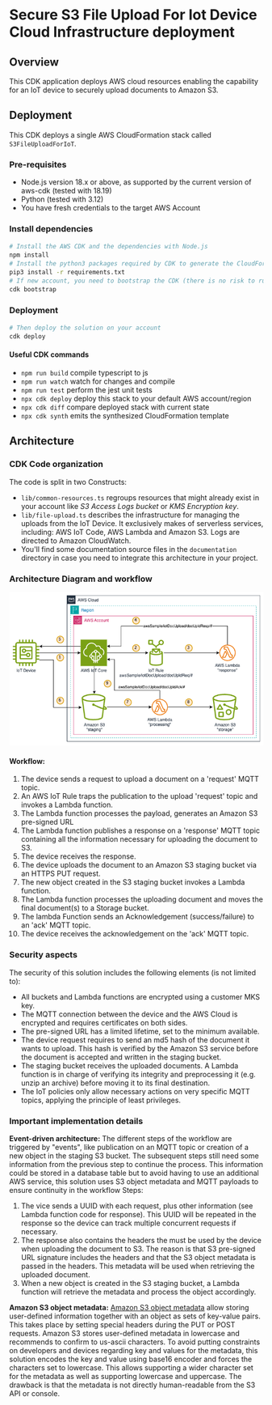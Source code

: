 # Secure S3 File Upload For Iot Device Cloud Infrastructure deployment

## Overview
This CDK application deploys AWS cloud resources enabling the capability for an IoT device to securely upload documents
to Amazon S3.

## Deployment
This CDK deploys a single AWS CloudFormation stack called `S3FileUploadForIoT`.

### Pre-requisites
* Node.js version 18.x or above, as supported by the current version of aws-cdk (tested with 18.19)
* Python (tested with 3.12)
* You have fresh credentials to the target AWS Account

### Install dependencies

```bash
# Install the AWS CDK and the dependencies with Node.js
npm install
# Install the python3 packages required by CDK to generate the CloudFormation template
pip3 install -r requirements.txt
# If new account, you need to bootstrap the CDK (there is no risk to run it regularly...)
cdk bootstrap
```

### Deployment
```bash
# Then deploy the solution on your account
cdk deploy
```

#### Useful CDK commands

* `npm run build`   compile typescript to js
* `npm run watch`   watch for changes and compile
* `npm run test`    perform the jest unit tests
* `npx cdk deploy`  deploy this stack to your default AWS account/region
* `npx cdk diff`    compare deployed stack with current state
* `npx cdk synth`   emits the synthesized CloudFormation template

## Architecture

### CDK Code organization
The code is split in two Constructs:
* `lib/common-resources.ts` regroups resources that might already exist in your account like *S3 Access Logs bucket*
  or *KMS Encryption key*.
* `lib/file-upload.ts` describes the infrastructure for managing the uploads from the IoT Device. It exclusively makes
  of serverless services, including: AWS IoT Code, AWS Lambda and Amazon S3. Logs are directed to Amazon CloudWatch.
* You'll find some documentation source files in the `documentation` directory in case you need to integrate this 
  architecture in your project.

### Architecture Diagram and workflow
![Architecture Diagram](../documentation/architecture_diagram.png)

#### Workflow:
1. The device sends a request to upload a document on a 'request' MQTT topic.
2. An AWS IoT Rule traps the publication to the upload 'request' topic and invokes a Lambda function.
3. The Lambda function processes the payload, generates an Amazon S3 pre-signed URL
4. The Lambda function publishes a response on a 'response' MQTT topic containing all the information
   necessary for uploading the document to S3. 
5. The device receives the response.
6. The device uploads the document to an Amazon S3 staging bucket via an HTTPS PUT request.
7. The new object created in the S3 staging bucket invokes a Lambda function.
8. The Lambda function processes the uploading document and moves the final document(s) to a Storage bucket.
9. The lambda Function sends an Acknowledgement (success/failure) to an 'ack' MQTT topic.
10. The device receives the acknowledgement on the 'ack' MQTT topic.

### Security aspects
The security of this solution includes the following elements (is not limited to):
* All buckets and Lambda functions are encrypted using a customer MKS key.
* The MQTT connection between the device and the AWS Cloud is encrypted and requires certificates on both sides.
* The pre-signed URL has a limited lifetime, set to the minimum available.
* The device request requires to send an md5 hash of the document it wants to upload. This hash is verified by the 
  Amazon S3 service  before the document is accepted and written in the staging bucket.
* The staging bucket receives the uploaded documents. A Lambda function is in charge of verifying its integrity and
  preprocessing it (e.g. unzip an archive) before moving it to its final destination.
* The IoT policies only allow necessary actions on very specific MQTT topics, applying the principle of least privileges.

### Important implementation details
**Event-driven architecture:**
The different steps of the workflow are triggered by "events", like publication on an MQTT topic or creation of a new
object in the staging S3 bucket. The subsequent steps still need some information from the previous step to continue
the process. This information could be stored in a database table but to avoid having to use an additional AWS service,
this solution uses S3 object metadata and MQTT payloads to ensure continuity in the workflow Steps:
1. The vice sends a UUID with each request, plus other information (see Lambda function code for response). This UUID
   will be repeated in the response so the device can track multiple concurrent requests if necessary.
2. The response also contains the headers the must be used by the device when uploading the document to S3. The reason is 
   that S3 pre-signed URL signature includes the headers and that the S3 object metadata is passed in the headers.
   This metadata will be used when retrieving the uploaded document.
3. When a new object is created in the S3 staging bucket, a Lambda function will retrieve the metadata and process the
   object accordingly.

**Amazon S3 object metadata:**
[Amazon S3 object metadata](https://docs.aws.amazon.com/AmazonS3/latest/userguide/UsingMetadata.html) allow storing 
user-defined information together with an object as sets of key-value pairs. This takes place by setting special headers
during the PUT or POST requests. Amazon S3 stores user-defined metadata in lowercase and recommends to confirm to us-ascii
characters. To avoid putting constraints on developers and devices regarding key and values for the metadata, this
solution encodes the key and value using base16 encoder and forces the characters set to lowercase. This allows supporting
a wider character set for the metadata as well as supporting lowercase and uppercase. The drawback is that the metadata
is not directly human-readable from the S3 API or console.


